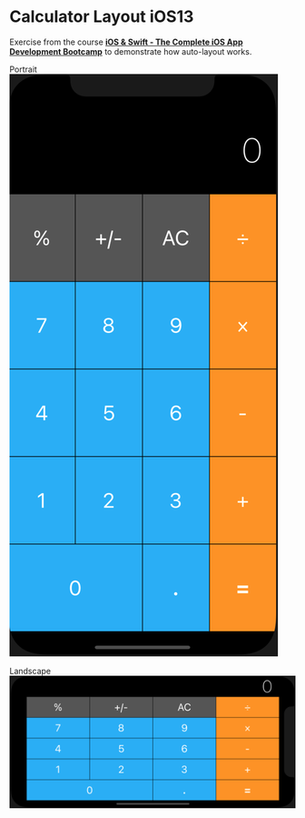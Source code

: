 # Calculator Layout iOS13

Exercise from the course **[iOS & Swift - The Complete iOS App Development Bootcamp](https://www.udemy.com/course/ios-13-app-development-bootcamp/)** to demonstrate how auto-layout works.

Portrait
![Calculator Portrait](https://github.com/abel-castro/Calculator-Layout-iOS13/blob/master/calculator_portrait.png)

Landscape
![Calculator Landscape](https://github.com/abel-castro/Calculator-Layout-iOS13/blob/master/calculator_landscape.png)
